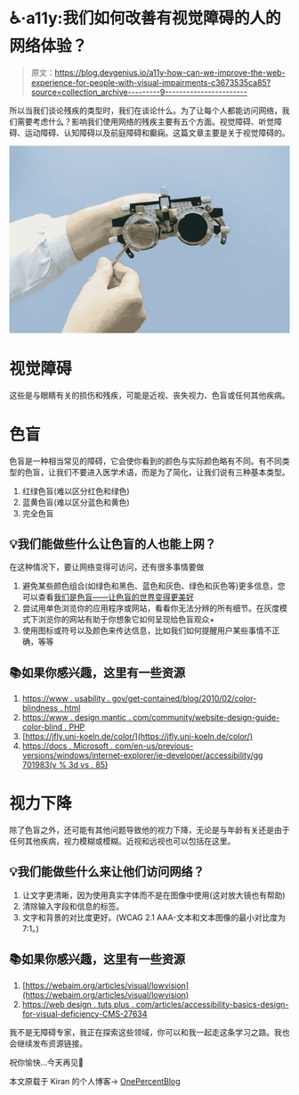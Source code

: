 # ♿·a11y:我们如何改善有视觉障碍的人的网络体验？

> 原文：<https://blog.devgenius.io/a11y-how-can-we-improve-the-web-experience-for-people-with-visual-impairments-c3673535ca85?source=collection_archive---------9----------------------->

所以当我们谈论残疾的类型时，我们在谈论什么。为了让每个人都能访问网络，我们需要考虑什么？影响我们使用网络的残疾主要有五个方面。视觉障碍、听觉障碍、运动障碍、认知障碍以及前庭障碍和癫痫。这篇文章主要是关于视觉障碍的。

![](img/48cddc4e9d565154fb17d3b2abf5b635.png)

# 视觉障碍

这些是与眼睛有关的损伤和残疾，可能是近视、丧失视力、色盲或任何其他疾病。

# 色盲

色盲是一种相当常见的障碍，它会使你看到的颜色与实际颜色略有不同。有不同类型的色盲，让我们不要进入医学术语，而是为了简化，让我们说有三种基本类型。

1.  红绿色盲(难以区分红色和绿色)
2.  蓝黄色盲(难以区分蓝色和黄色)
3.  完全色盲

## 💡我们能做些什么让色盲的人也能上网？

在这种情况下，要让网络变得可访问，还有很多事情要做

1.  避免某些颜色组合(如绿色和黑色、蓝色和灰色、绿色和灰色等)更多信息，您可以查看[我们是色盲——让色盲的世界变得更美好](https://wearecolorblind.com/)
2.  尝试用单色浏览你的应用程序或网站，看看你无法分辨的所有细节。在灰度模式下浏览你的网站有助于你想象它如何呈现给色盲观众+
3.  使用图标或符号以及颜色来传达信息，比如我们如何提醒用户某些事情不正确，等等

## 📚如果你感兴趣，这里有一些资源

1.  [https://www . usability . gov/get-contained/blog/2010/02/color-blindness . html](https://www.usability.gov/get-involved/blog/2010/02/color-blindness.html)
2.  [https://www . design mantic . com/community/website-design-guide-color-blind . PHP](https://www.designmantic.com/community/website-design-guide-color-blind.php)
3.  [https://jfly.uni-koeln.de/color/](https://jfly.uni-koeln.de/color/)
4.  [https://docs . Microsoft . com/en-us/previous-versions/windows/internet-explorer/ie-developer/accessibility/gg 701983(v % 3d vs . 85)](https://docs.microsoft.com/en-us/previous-versions/windows/internet-explorer/ie-developer/accessibility/gg701983%28v%3dvs.85%29)

# 视力下降

除了色盲之外，还可能有其他问题导致他的视力下降，无论是与年龄有关还是由于任何其他疾病，视力模糊或模糊。近视和远视也可以包括在这里。

## 💡我们能做些什么来让他们访问网络？

1.  让文字更清晰，因为使用真实字体而不是在图像中使用(这对放大镜也有帮助)
2.  清除输入字段和信息的标签。
3.  文字和背景的对比度更好。(WCAG 2.1 AAA-文本和文本图像的最小对比度为 7:1。)

## 📚如果你感兴趣，这里有一些资源

1.  [https://webaim.org/articles/visual/lowvision](https://webaim.org/articles/visual/lowvision)
2.  [https://web design . tuts plus . com/articles/accessibility-basics-design-for-visual-deficiency-CMS-27634](https://webdesign.tutsplus.com/articles/accessibility-basics-designing-for-visual-impairment--cms-27634)

我不是无障碍专家，我正在探索这些领域，你可以和我一起走这条学习之路。我也会继续发布资源链接。

祝你愉快...今天再见👋

本文原载于 Kiran 的个人博客→ [OnePercentBlog](https://kirananto.com/a11y-visual-impairments/)
